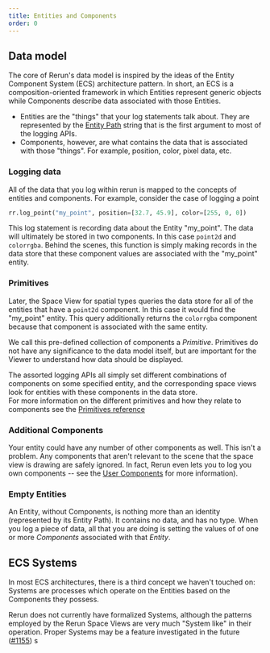 ```yaml
---
title: Entities and Components
order: 0
---
```


## Data model
The core of Rerun's data model is inspired by the ideas of the Entity Component System (ECS) architecture pattern. In
short, an ECS is a composition-oriented framework in which Entities represent generic objects while Components describe
data associated with those Entities.

 * Entities are the "things" that your log statements talk about. They are represented by the
   [Entity Path](entity-path.md) string that is the first argument to most of the logging APIs.
 * Components, however, are what contains the data that is associated with those "things". For example, position, color,
   pixel data, etc.
### Logging data
All of the data that you log within rerun is mapped to the concepts of entities and components.
For example, consider the case of logging a point
```python
rr.log_point("my_point", position=[32.7, 45.9], color=[255, 0, 0])
```
This log statement is recording data about the Entity "my_point". The data will ultimately be stored in two components.
In this case `point2d` and `colorrgba`.  Behind the scenes, this function is simply making records in the data store
that these component values are associated with the "my_point" entity.

### Primitives
Later, the Space View for spatial types queries the data store for all of the entities that have a `point2d` component.
In this case it would find the "my_point" entity. This query additionally returns the `colorrgba` component because that
component is associated with the same entity.

We call this pre-defined collection of components a _Primitive_.
Primitives do not have any significance to the data model itself, but are important for the Viewer to understand
how data should be displayed.

The assorted logging APIs all simply set different combinations of components on some specified entity, and the
corresponding space views look for entities with these components in the data store.  
For more information on the different primitives and how they relate to components see the
[Primitives reference](../reference/primitives.md)

### Additional Components
Your entity could have any number of other components as well. This isn't a problem. Any components that
aren't relevant to the scene that the space view is drawing are safely ignored. In fact, Rerun even lets you to log you
own components -- see the [User Components](../reference/user-components.md) for more information).

### Empty Entities
An Entity, without Components, is nothing more than an identity (represented by its Entity
Path). It contains no data, and has no type. When you log a piece of data, all that you are doing is setting the values
of of one or more *Components* associated with that *Entity*. 

## ECS Systems
In most ECS architectures, there is a third concept we haven't touched on: Systems are processes which operate on the
Entities based on the Components they possess.

Rerun does not currently have formalized Systems, although the patterns employed by the Rerun Space Views are very much
"System like" in their operation. Proper Systems may be a feature investigated in the future
([#1155](https://github.com/rerun-io/rerun/issues/1155))
s
